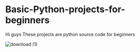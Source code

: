 # Basic-Python-projects-for-beginners
 Hi guys
 These projects are python source code for beginners

 ![download (1)](https://github.com/Erfan-RB/basic-python-projects-for-beginners/assets/103189024/919289f2-6eba-4103-adf6-867c9069bc48)
